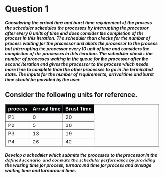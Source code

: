 <h1>Question 1</h1>
<h5>
Considering the arrival time and burst time requirement of the process the scheduler
schedules the processes by interrupting the processor after every 6 units of time and does
consider the completion of the process in this iteration. The scheduler than checks for the number
of process waiting for the processor and allots the processor to the process but interrupting the
processor every 10 unit of time and considers the completion of the processes in this iteration.
The scheduler checks the number of processes waiting in the queue for the processor after the
second iteration and gives the processor to the process which needs more time to complete than
the other processes to go in the terminated state.
The inputs for the number of requirements, arrival time and burst time should be provided by the
user.
</h5>
<h2>
Consider the following units for reference.</h2>
<table border="1px">
<tr style="background-color: black; color: aliceblue">
<th>process</th>
<th> Arrival time</th>
<th>Brust Time</th>
</tr>
<tr>
<td>P1</td>
<td>0</td>
<td>20</td>
</tr>
<tr>
<td>P2</td>
<td>5</td>
<td>36</td>
</tr>
<tr>
<td>P3</td>
<td>13</td>
<td>19</td>
</tr>
<tr>
<td>P4</td>
<td>26</td>
<td>42</td>
</tr>
</table>
<h5>
Develop a scheduler which submits the processes to the processor in the defined scenario, and
compute the scheduler performance by providing the waiting time for process, turnaround time
for process and average waiting time and turnaround time.
</h5>
